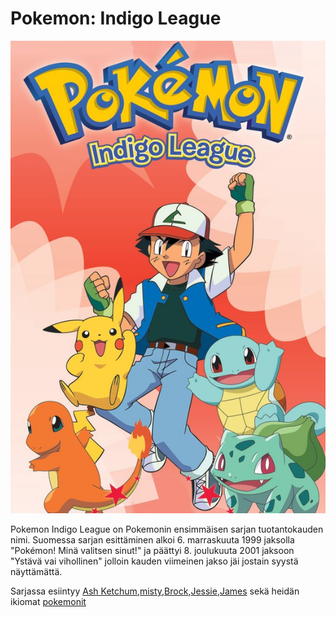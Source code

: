 # Pokemon: Indigo League

<img src="https://github.com/AleksiIhamaki/Simppeli-www-sivusto/blob/main/Pokemon%20indigo%20league.jpg">

Pokemon Indigo League on Pokemonin ensimmäisen sarjan tuotantokauden nimi. Suomessa sarjan esittäminen alkoi 6. marraskuuta 1999 jaksolla "Pokémon! Minä valitsen sinut!" ja päättyi 8. joulukuuta 2001 jaksoon "Ystävä vai vihollinen" jolloin kauden viimeinen jakso jäi jostain syystä näyttämättä.

Sarjassa esiintyy <a href="https://fi.wikipedia.org/wiki/Ash_Ketchum" target="_blank">Ash Ketchum</a>,<a href="https://fi.wikipedia.org/wiki/Misty_(Pok%C3%A9mon)" target="_blank">misty</a>,<a href="https://fi.wikipedia.org/wiki/Brock_(Pok%C3%A9mon)" target="_blank">Brock</a>,<a href="https://fi.wikipedia.org/wiki/Rakettiryhm%C3%A4" target="_blank">Jessie</a>,<a href="https://fi.wikipedia.org/wiki/Rakettiryhm%C3%A4" target="_blank">James</a> sekä heidän ikiomat <a href="https://www.w3schools.com/" target="_blank">pokemonit</a>
